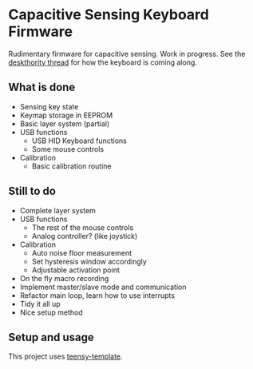 Capacitive Sensing Keyboard Firmware
====================================

Rudimentary firmware for capacitive sensing. Work in progress.
See the [deskthority
thread](https://deskthority.net/workshop-f7/designing-a-custom-topre-board-t11734.html)
for how the keyboard is coming along.


What is done
------------

- Sensing key state
- Keymap storage in EEPROM
- Basic layer system (partial)
- USB functions
  - USB HID Keyboard functions
  - Some mouse controls
- Calibration
  - Basic calibration routine


Still to do
-----------

- Complete layer system
- USB functions
  - The rest of the mouse controls
  - Analog controller? (like joystick)
- Calibration
  - Auto noise floor measurement
  - Set hysteresis window accordingly
  - Adjustable activation point
- On the fly macro recording
- Implement master/slave mode and communication
- Refactor main loop, learn how to use interrupts
- Tidy it all up
- Nice setup method


Setup and usage
---------------

This project uses
[teensy-template](https://github.com/apmorton/teensy-template).
